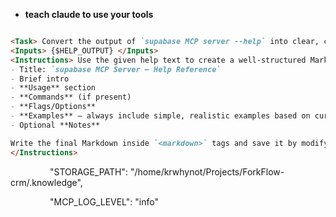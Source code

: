 - **teach claude to use your tools** 
```markdown

<Task> Convert the output of `supabase MCP server --help` into clear, concise project-relevant Markdown documentation and write it to `claude.md`. </Task>
<Inputs> {$HELP_OUTPUT} </Inputs>
<Instructions> Use the given help text to create a well-structured Markdown reference. Your documentation should include: 
- Title: `supabase MCP Server – Help Reference` 
- Brief intro 
- **Usage** section 
- **Commands** (if present) 
- **Flags/Options** 
- **Examples** — always include simple, realistic examples based on current project context 
- Optional **Notes**

Write the final Markdown inside `<markdown>` tags and save it by modifying `claude.md`.  
</Instructions>

```


                "STORAGE_PATH": "/home/krwhynot/Projects/ForkFlow-crm/.knowledge",

                "MCP_LOG_LEVEL": "info"